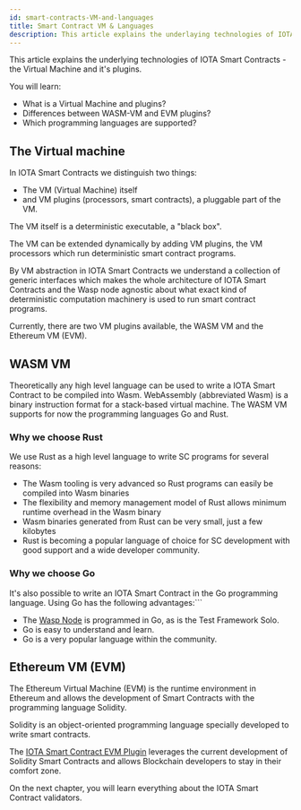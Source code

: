 ```yaml
---
id: smart-contracts-VM-and-languages
title: Smart Contract VM & Languages
description: This article explains the underlaying technologies of IOTA Smart Contracts - the Virtual Machine and it's plugins.
---
```


This article explains the underlying technologies of IOTA Smart Contracts - the Virtual Machine and it's plugins.

You will learn:

- What is a Virtual Machine and plugins?
- Differences between WASM-VM and EVM plugins?
- Which programming languages are supported?

## The Virtual machine

In IOTA Smart Contracts we distinguish two things:

- The VM (Virtual Machine) itself
- and VM plugins (processors, smart contracts), a pluggable part of the VM.

The VM itself is a deterministic executable, a "black box".

The VM can be extended dynamically by adding VM plugins, the VM processors which run deterministic smart contract programs.

By VM abstraction in IOTA Smart Contracts we understand a collection of generic interfaces which makes the whole architecture of IOTA Smart Contracts and the Wasp node agnostic about what exact kind of deterministic computation machinery is used to run smart contract programs.

Currently, there are two VM plugins available, the WASM VM and the Ethereum VM (EVM).

## WASM VM

Theoretically any high level language can be used to write a IOTA Smart Contract to be compiled into Wasm. WebAssembly (abbreviated Wasm) is a binary instruction format for a stack-based virtual machine. The WASM VM supports for now the programming languages Go and Rust.

### Why we choose Rust

We use Rust as a high level language to write SC programs for several reasons:

- The Wasm tooling is very advanced so Rust programs can easily be compiled into Wasm binaries
- The flexibility and memory management model of Rust allows minimum runtime overhead in the Wasm binary
- Wasm binaries generated from Rust can be very small, just a few kilobytes
- Rust is becoming a popular language of choice for SC development with good support and a wide developer community.

### Why we choose Go

It's also possible to write an IOTA Smart Contract in the Go programming language.  Using Go has the following advantages:```

- The [Wasp Node](https://wiki.iota.org/wasp/overview) is programmed in Go, as is the Test Framework Solo.
- Go is easy to understand and learn.
- Go is a very popular language within the community.

## Ethereum VM (EVM)

The Ethereum Virtual Machine (EVM) is the runtime environment in Ethereum and allows the development of Smart Contracts with the programming language Solidity.

Solidity is an object-oriented programming language specially developed to write smart contracts.

The [IOTA Smart Contract EVM Plugin](https://wiki.iota.org/wasp/guide/evm/introduction/) leverages the current development of Solidity Smart Contracts and allows Blockchain developers to stay in their comfort zone.

On the next chapter, you will learn everything about the IOTA Smart Contract validators.
